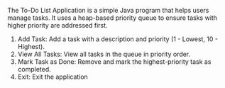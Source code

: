 The To-Do List Application is a simple Java program that helps users manage tasks. It uses a heap-based priority queue to ensure tasks with higher priority are addressed first.
1. Add Task: Add a task with a description and priority (1 - Lowest, 10 - Highest).
2. View All Tasks: View all tasks in the queue in priority order.
3. Mark Task as Done: Remove and mark the highest-priority task as completed.
4. Exit: Exit the application
